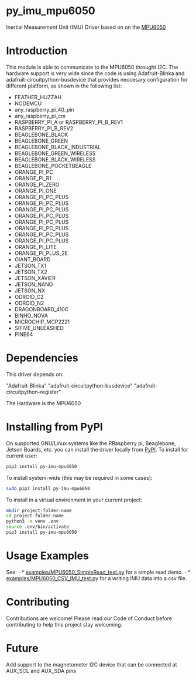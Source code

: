 # py_imu_mpu6050

Inertial Measurement Unit (IMU) Driver based on on the [MPU6050](https://invensense.tdk.com/products/motion-tracking/6-axis/mpu-6050/)

# Introduction

This module is able to communicate to the MPU6050 throught I2C. The hardware support is very wide since the code is using Adafruit-Blinka and adafruit-circuitpython-busdevice that provides neccesary configuration for different platform, as shown in the following list:

* FEATHER_HUZZAH
* NODEMCU
* any_raspberry_pi_40_pin
* any_raspberry_pi_cm
* RASPBERRY_PI_A or RASPBERRY_PI_B_REV1 
* RASPBERRY_PI_B_REV2
* BEAGLEBONE_BLACK
* BEAGLEBONE_GREEN
* BEAGLEBONE_BLACK_INDUSTRIAL
* BEAGLEBONE_GREEN_WIRELESS
* BEAGLEBONE_BLACK_WIRELESS
* BEAGLEBONE_POCKETBEAGLE
* ORANGE_PI_PC
* ORANGE_PI_R1
* ORANGE_PI_ZERO
* ORANGE_PI_ONE
* ORANGE_PI_PC_PLUS
* ORANGE_PI_PC_PLUS
* ORANGE_PI_PC_PLUS
* ORANGE_PI_PC_PLUS
* ORANGE_PI_PC_PLUS
* ORANGE_PI_PC_PLUS
* ORANGE_PI_PC_PLUS
* ORANGE_PI_PC_PLUS
* ORANGE_PI_LITE
* ORANGE_PI_PLUS_2E
* GIANT_BOARD
* JETSON_TX1
* JETSON_TX2
* JETSON_XAVIER
* JETSON_NANO
* JETSON_NX
* ODROID_C2
* ODROID_N2
* DRAGONBOARD_410C
* BINHO_NOVA
* MICROCHIP_MCP2221
* SIFIVE_UNLEASHED
* PINE64

# Dependencies

This driver depends on:

"Adafruit-Blinka"
"adafruit-circuitpython-busdevice"
"adafruit-circuitpython-register"

The Hardware is the MPU6050

# Installing from PyPI

On supported GNU/Linux systems like the RRaspberry pi, Beaglebone, Jetson Boards, etc. you can install the driver locally from [PyPI]([pip](https://pip.pypa.io/en/stable/)).
To install for current user:

```bash
pip3 install py-imu-mpu6050
```
To install system-wide (this may be required in some cases):
```bash
sudo pip3 install py-imu-mpu6050
```

To install in a virtual environment in your current project:

```bash
mkdir project-folder-name
cd project-folder-name
python3 -m venv .env
source .env/bin/activate
pip3 install py-imu-mpu6050
```

# Usage Examples

See:
⋅⋅* [examples/MPU6050_SimpleRead_test.py](/examples/MPU6050_SimpleRead_test.py) for a simple read demo.
⋅⋅* [examples/MPU6050_CSV_IMU_test.py](/examples/MPU6050_CSV_IMU_test.py) for a writing IMU data into a csv file.

# Contributing

Contributions are welcome! Please read our Code of Conduct before contributing to help this project stay welcoming.

# Future

Add support to the magnetometer I2C device that can be connected at AUX_SCL and AUX_SDA pins
